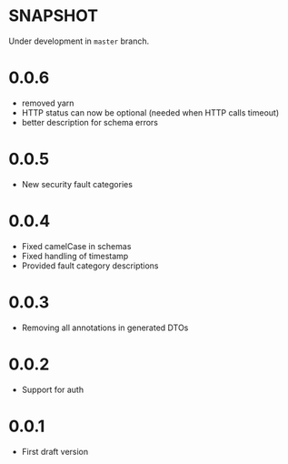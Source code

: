 # SNAPSHOT

Under development in `master` branch.

# 0.0.6

- removed yarn
- HTTP status can now be optional (needed when HTTP calls timeout)
- better description for schema errors

# 0.0.5

- New security fault categories

# 0.0.4

- Fixed camelCase in schemas
- Fixed handling of timestamp
- Provided fault category descriptions

# 0.0.3
- Removing all annotations in generated DTOs

# 0.0.2
- Support for auth

# 0.0.1
- First draft version